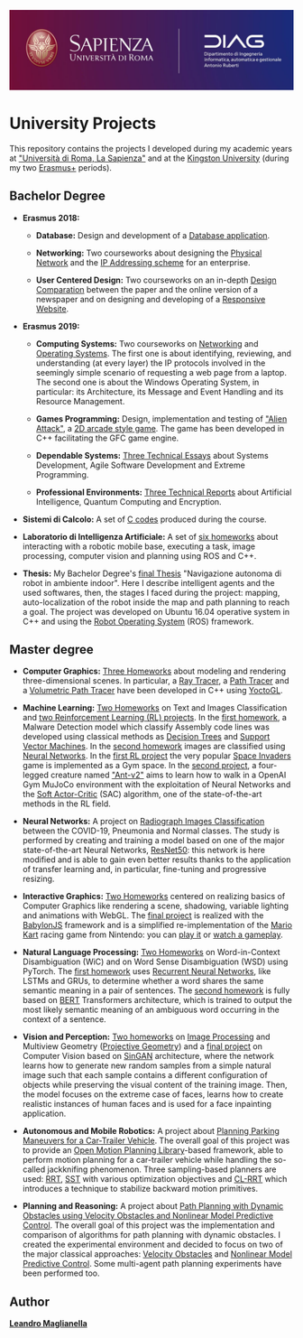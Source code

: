 ![logo](./Bachelor%20degree/sapienza.jpg)
# University Projects
This repository contains the projects I developed during my academic years at ["Università di Roma, La Sapienza"](https://www.uniroma1.it/it/pagina-strutturale/home) and at the [Kingston University](https://www.kingston.ac.uk/) (during my two [Erasmus+](https://erasmus-plus.ec.europa.eu/) periods).

## Bachelor Degree
- **Erasmus 2018:**
  - **Database:** Design and development of a [Database application](./Bachelor%20degree/ERASMUS%201/Database).
  
  - **Networking:** Two courseworks about designing the [Physical Network](./Bachelor%20degree/ERASMUS%201/Networking/Coursework1%20-%20physical%20network%20design) and the [IP Addressing scheme](./Bachelor%20degree/ERASMUS%201/Networking/Coursework2%20-%20IP%20addreessing%20scheme%20design) for an enterprise.
  
  - **User Centered Design:** Two courseworks on an in-depth [Design Comparation](./Bachelor%20degree/ERASMUS%201/User%20Centered%20Design/Coursework%20A%20-%20Design%20comparation) between the paper and the online version of a newspaper and on designing and developing of a [Responsive Website](./Bachelor%20degree/ERASMUS%201/User%20Centered%20Design/Coursework%20B%20-%20Website%20design).

- **Erasmus 2019:**
  - **Computing Systems:** Two courseworks on [Networking](./Bachelor%20degree/ERASMUS%202/Computing%20Systems/Networking%20Coursework) and [Operating Systems](./Bachelor%20degree/ERASMUS%202/Computing%20Systems/Operating%20Systems%20Coursework). The first one is about identifying, reviewing, and understanding (at every layer) the IP protocols involved in the seemingly simple scenario of requesting a web page from a laptop. The second one is about the Windows Operating System, in particular: its Architecture, its Message and Event Handling and its Resource Management.

  - **Games Programming:** Design, implementation and testing of ["Alien Attack"](https://www.youtube.com/watch?v=LT6yNk9aptU), a [2D arcade style game](./Bachelor%20degree/ERASMUS%202/Games%20Programming). The game has been developed in C++ facilitating the GFC game engine.
  
  - **Dependable Systems:** [Three Technical Essays](./Bachelor%20degree/ERASMUS%202/Dependable%20Systems) about Systems Development, Agile Software Development and Extreme Programming.
  
  - **Professional Environments:** [Three Technical Reports](./Bachelor%20degree/ERASMUS%202/Professional%20Environments) about Artificial Intelligence, Quantum Computing and Encryption.

- **Sistemi di Calcolo:** A set of [C codes](./Bachelor%20degree/Sistemi%20di%20Calcolo/Code) produced during the course.

- **Laboratorio di Intelligenza Artificiale:** A set of [six homeworks](./Bachelor%20degree/Laboratorio%20di%20Intelligenza%20Artificiale) about interacting with a robotic mobile base, executing a task, image processing, computer vision and planning using ROS and C++.

- **Thesis:** My Bachelor Degree's [final Thesis](./Bachelor%20degree/Tesi/My_thesis.pdf) "Navigazione autonoma di robot in ambiente indoor". Here I describe intelligent agents and the used softwares, then, the stages I faced during the project: mapping, auto-localization of the robot inside the map and path planning to reach a goal. The project was developed on Ubuntu 16.04 operative system in C++ and using the [Robot Operating System](https://www.ros.org/) (ROS) framework. 

## Master degree

- **Computer Graphics:** [Three Homeworks](./Master%20degree/Computer%20Graphics/) about modeling and rendering three-dimensional scenes. In particular, a [Ray Tracer](./Master%20degree/Computer%20Graphics/HW1), a [Path Tracer](./Master%20degree/Computer%20Graphics/HW2) and a [Volumetric Path Tracer](/Master%20degree/Computer%20Graphics/HW3) have been developed in C++ using [YoctoGL](https://github.com/xelatihy/yocto-gl).

- **Machine Learning:** [Two Homeworks](./Master%20degree/Machine%20Learning) on Text and Images Classification and [two Reinforcement Learning (RL) projects](./Master%20degree/Machine%20Learning). In the [first homework](./Master%20degree/Machine%20Learning/ML_Homework_1), a Malware Detection model which classify Assembly code lines was developed using classical methods as [Decision Trees](https://en.wikipedia.org/wiki/Decision_tree) and [Support Vector Machines](https://en.wikipedia.org/wiki/Support-vector_machine). In the [second homework](./Master%20degree/Machine%20Learning/ML_Homework_2) images are classified using [Neural Networks](https://en.wikipedia.org/wiki/Artificial_neural_network). In the [first RL project](./Master%20degree/Machine%20Learning/RL_Homework) the very popular [Space Invaders](https://it.wikipedia.org/wiki/Space_Invaders) game is implemented as a Gym space. In the [second project](./Master%20degree/Machine%20Learning/RL_project), a four-legged creature named ["Ant-v2"](https://gym.openai.com/envs/Ant-v2/) aims to learn how to walk in a OpenAI Gym MuJoCo environment with the exploitation of Neural Networks and the [Soft Actor-Critic](https://spinningup.openai.com/en/latest/algorithms/sac.html) (SAC) algorithm, one of the state-of-the-art methods in the RL field.

- **Neural Networks:** A project on [Radiograph Images Classification](./Master%20degree/Neural%20Networks) between the COVID-19, Pneumonia and Normal classes. The study is performed by creating and training a model based on one of the major state-of-the-art Neural Networks, [ResNet50](https://arxiv.org/abs/1512.03385): this network is here modified and is able to gain even better results thanks to the application of transfer learning and, in particular, fine-tuning and progressive resizing.

- **Interactive Graphics:** [Two Homeworks](./Master%20degree/Interactive%20Graphics) centered on realizing basics of Computer Graphics like rendering a scene, shadowing, variable lighting and animations with WebGL. The [final project](./Master%20degree/Interactive%20Graphics/project) is realized with the [BabylonJS](https://www.babylonjs.com/) framework and is a simplified re-implementation of the [Mario Kart](https://en.wikipedia.org/wiki/Mario_Kart) racing game from Nintendo: you can [play it](https://sapienzainteractivegraphicscourse.github.io/final-project-ll-team/) or [watch a gameplay](https://www.youtube.com/watch?v=n5YD2v_OD2o).

- **Natural Language Processing:** [Two Homeworks](./Master%20degree/Natural%20Language%20Processing) on Word-in-Context Disambiguation (WiC) and on Word Sense Disambiguation (WSD) using PyTorch. The [first homework](./Master%20degree/Natural%20Language%20Processing/HW1) uses [Recurrent Neural Networks](https://en.wikipedia.org/wiki/Recurrent_neural_network), like LSTMs and GRUs, to determine whether a word shares the same semantic meaning in a pair of sentences. The [second homework](./Master%20degree/Natural%20Language%20Processing/HW3) is fully based on [BERT](https://huggingface.co/transformers/model_doc/bert.html) Transformers architecture, which is trained to output the most likely semantic meaning of an ambiguous word occurring in the context of a sentence.

- **Vision and Perception:** [Two homeworks](./Master%20degree/Vision%20and%20Perception) on [Image Processing](https://en.wikipedia.org/wiki/Digital_image_processing) and Multiview Geometry ([Projective Geometry](https://en.wikipedia.org/wiki/Projective_geometry)) and a [final project](./Master%20degree/Vision%20and%20Perception/Final%20Project) on Computer Vision based on [SinGAN](https://arxiv.org/abs/1905.01164) architecture, where the network learns how to generate new random samples from a simple natural image such that each sample contains a different configuration of objects while preserving the visual content of the training image. Then, the model focuses on the extreme case of faces, learns how to create realistic instances of human faces and is used for a face inpainting application.

- **Autonomous and Mobile Robotics:** A project about [Planning Parking Maneuvers for a Car-Trailer Vehicle](./Master%20degree/Autonomous%20and%20Mobile%20Robotics). The overall goal of this project was to provide an [Open Motion Planning Library](http://ompl.kavrakilab.org/)-based framework, able to perform motion planning for a car-trailer vehicle while handling the so-called jackknifing phenomenon. Three sampling-based planners are used: [RRT](http://msl.cs.illinois.edu/~lavalle/papers/Lav98c.pdf), [SST](https://arxiv.org/abs/1407.2896) with various optimization objectives and [CL-RRT](https://ieeexplore.ieee.org/document/7759544) which introduces a technique to stabilize backward motion primitives.

- **Planning and Reasoning:** A project about [Path Planning with Dynamic Obstacles using Velocity Obstacles and Nonlinear Model Predictive Control](./Master%20degree/Planning%20and%20Reasoning). The overall goal of this project was the implementation and comparison of algorithms for path planning with dynamic obstacles. I created the experimental environment and decided to focus on two of the major classical approaches: [Velocity Obstacles](https://www.researchgate.net/publication/257213887_Motion_Planning_in_Dynamic_Environments_Using_Velocity_Obstacles) and [Nonlinear Model Predictive Control](https://arxiv.org/abs/1703.01164). Some multi-agent path planning experiments have been performed too.

## Author

[**Leandro Maglianella**](https://www.linkedin.com/in/leandro-maglianella/)
